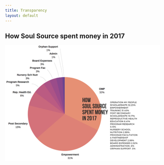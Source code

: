```yaml
---
title: Transparency
layout: default
---
```


## How Soul Source spent money in 2017

![Image of Transparency](/assets/images/transparency.png)